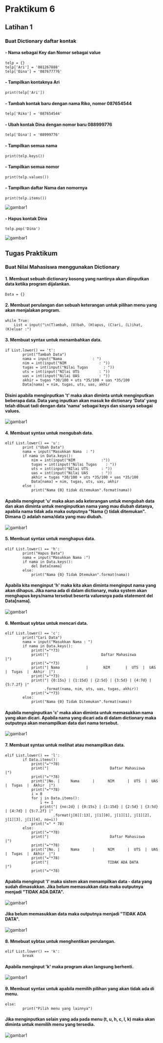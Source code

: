  # Praktikum 6
 ## Latihan 1
 
 ### Buat Dictionary daftar kontak
 #### - Nama sebagai Key dan Nomor sebagai value
 ```
 telp = {}
 telp['Ari'] = '081267888'
 telp['Dina'] = '087677776'
 ```
 #### - Tampilkan kontaknya Ari
 ```
 print(telp['Ari'])
 ```
 #### - Tambah kontak baru dengan nama Riko, nomor 087654544
 ```
 telp['Riko'] = '087654544'
 ```
 #### - Ubah kontak Dina dengan nomor baru 088999776
 ```
 telp['Dina'] = '08999776'
 ```
 #### - Tampilkan semua nama
 ```
 print(telp.keys())
 ```
 #### - Tampilkan semua nomor
 ```
 print(telp.values())
 ```
 #### - Tampilkan daftar Nama dan nomornya
 ```
 print(telp.items())
 ```

![gambar1](gambar/prak6_1.png)

#### - Hapus kontak Dina
```
telp.pop('Dina')
```

![gambar1](gambar/prak6_2.png)

## Tugas Praktikum

### Buat Nilai Mahasiswa menggunakan Dictionary
#### 1. Membuat sebuah dictionary kosong yang nantinya akan diinputkan data ketika program dijalankan.
```
Data = {}
```
#### 2. Membuat perulangan dan sebuah keterangan untuk pilihan menu yang akan menjalakan program.
```
while True:
    List = input("\n(T)ambah, (U)bah, (H)apus, (C)ari, (L)ihat, (K)eluar :")
```
#### 3. Membuat syntax untuk menambahkan data.
```
if List.lower() == 't':
        print("Tambah Data")
        nama = input("Nama              : ")
        nim = int(input("NIM               : "))
        tugas = int(input("Nilai Tugas       : "))
        uts = int(input("NIlai UTS         : "))
        uas = int(input("Nilai UAS         : "))
        akhir = tugas *30/100 + uts *35/100 + uas *35/100
        Data[nama] = nim, tugas, uts, uas, akhir
```
#### Disini apabila menginputkan 't' maka akan diminta untuk menginputkan beberapa data. Data yang inputkan akan masuk ke dictionary 'Data' yang telah dibuat tadi dengan data 'nama' sebagai keys dan sisanya sebagai values.

![gambar1](gambar/prak6_3.png)

#### 4. Membuat syntax untuk mengubah data.
```
elif List.lower() == 'u':
        print ("Ubah Data")
        nama = input("Masukkan Nama  : ")
        if nama in Data.keys():
            nim = int(input("NIM            :"))
            tugas = int(input("Nilai Tugas    : "))
            uts = int(input("NIlai UTS      : "))
            uas = int(input("Nilai UAS      : "))
            akhir = tugas *30/100 + uts *35/100 + uas *35/100
            Data[nama] = nim, tugas, uts, uas, akhir
        else :
            print("Nama {0} tidak ditemukan".format(nama))
```
#### Apabila menginput 'u' maka akan ada keterangan untuk mengubah data dan akan diminta untuk menginputkan nama yang mau diubah datanya, apabila nama tidak ada maka outputnya "Nama {} tidak ditemukan". Dimana {} adalah nama/data yang mau diubah.

![gambar1](gambar/prak6_4.png)

#### 5. Membuat syntax untuk menghapus data.
```
elif List.lower() == 'h':
        print("Hapus Data")
        nama = input("Masukkan Nama :")
        if nama in Data.keys():
            del Data[nama]
        else:
            print("Nama {0} Tidak Dtemukan".format(nama))
```
#### Apabila kita menginput 'h' maka kita akan diminta menginput nama yang akan dihapus. Jika nama ada di dalam dictionary, maka system akan menghapus keys/nama tersebut beserta valuesnya pada statement del Data[nama].

![gambar1](gambar/prak6_5.png)

#### 6. Membuat sybtax untuk mencari data.
```
elif List.lower() == 'c':
        print("Cari Data")
        nama = input("Masukkan Nama : ")
        if nama in Data.keys():
            print("="*73)
            print("|                        Daftar Mahasiswa                        |")
            print("="*73)
            print("| Nama            |       NIM       |  UTS  |  UAS  |  Tugas  |  Akhir  |")
            print("="*73)
            print("| {0:15s} | {1:15d} | {2:5d} | {3:5d} | {4:7d} | {5:7.2f} |"
                  .format(nama, nim, uts, uas, tugas, akhir))
            print("="*73)
        else:
            print("Nama {0} Tidak Ditemukan".format(nama))
```
#### Apabila menginputkan 'c' maka akan diminta untuk memasukkan nama yang akan dicari. Apabila nama yang dicari ada di dalam dictionary maka outputnya akan menampilkan data dari nama tersebut.

![gambar1](gambar/prak6_10.png)

#### 7. Membuat syntax untuk melihat atau menampilkan data.
```
elif List.lower() == 'l':
        if Data.items():
            print("="*78)
            print("|                            Daftar Mahasiswa                            |")
            print("="*78)
            print("|No. |     Nama      |      NIM      |  UTS  |  UAS  |  Tugas  |  Akhir  |")
            print("="*78)
            i = 0
            for j in Data.items():
                i += 1
                print("| {no:2d} | {0:15s} | {1:15d} | {2:5d} | {3:5d} | {4:7d} | {5:7.2f} |"
                      .format(j[0][:13], j[1][0], j[1][1], j[1][2], j[1][3], j[1][4], no=i))
            print("=" * 78)
        else:
            print("="*78)
            print("|                            Daftar Mahasiswa                            |")
            print("="*78)
            print("|No. |     Nama      |      NIM      |  UTS  |  UAS  |  Tugas  |  Akhir  |")
            print("="*78)
            print("|                           TIDAK ADA DATA                               |")
            print("="*78)
```
#### Apabila menginput 'l' maka sistem akan menampilkan data - data yang sudah dimasukkan. Jika belum memasukkan data maka outputnya menjadi "TIDAK ADA DATA".

![gambar1](gambar/prak6_11.png)

#### Jika belum memasukkan data maka outputnya menjadi "TIDAK ADA DATA".

![gambar1](gambar/prak6_12.png)

#### 8. Mmebuat sybtax untuk menghentikan perulangan.
```
elif List.lower() == 'k':
        break
```
#### Apabila menginput 'k' maka program akan langsung berhenti.

![gambar1](gambar/prak6_8.png)

#### 9. Membuat syntax untuk apabila memilih pilihan yang akan tidak ada di menu.
```
else:
        print("Pilih menu yang lainnya")
```
#### Jika menginputkan selain yang ada pada menu (t, u, h, c, l, k) maka akan diminta untuk memilih menu yang tersedia.

![gambar1](gambar/prak6_9.png)
